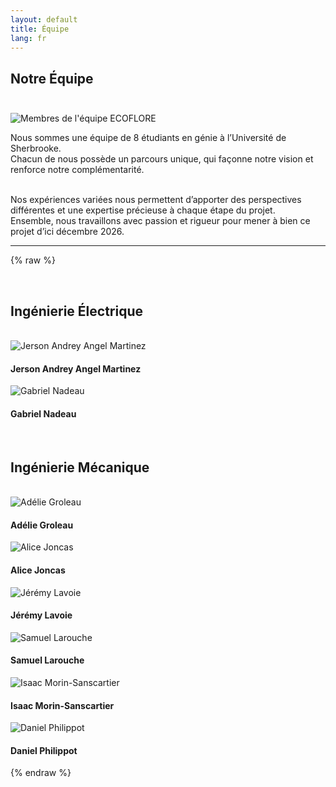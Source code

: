 ```yaml
---
layout: default
title: Équipe
lang: fr
---
```

## Notre Équipe <br><br>

![Membres de l'équipe ECOFLORE](../images/DSC_0097.JPG)<!--{: .portraitequipe}-->

Nous sommes une équipe de 8 étudiants en génie à l’Université de Sherbrooke.<br>
Chacun de nous possède un parcours unique, qui façonne notre vision et renforce notre complémentarité.<br><br>

Nos expériences variées nous permettent d’apporter des perspectives différentes et une expertise précieuse à chaque étape du projet.<br>
Ensemble, nous travaillons avec passion et rigueur pour mener à bien ce projet d’ici décembre 2026.<br>

---

<!--#### Ingénierie Électrique-->
{% raw %}
<div class="team-grid">
  <br>
  <h2>Ingénierie Électrique</h2>
  <br>
  <div class="team-member">
    <img src="../images/membres/jerson.JPG" alt="Jerson Andrey Angel Martinez" class="portrait">
    <h4>Jerson Andrey Angel Martinez</h4>
  </div>
  
  <div class="team-member">
    <img src="../images/membres/gabriel.JPG" alt="Gabriel Nadeau" class="portrait">
    <h4>Gabriel Nadeau</h4>
  </div>
  
  <br>
  <h2>Ingénierie Mécanique</h2>
  <br>
  
  <div class="team-member">
    <img src="../images/membres/adelie.JPG" alt="Adélie Groleau" class="portrait">
    <h4>Adélie Groleau</h4>
  </div>
  
  <div class="team-member">
    <img src="../images/membres/alice.JPG" alt="Alice Joncas" class="portrait">
    <h4>Alice Joncas</h4>
  </div>
  
  <div class="team-member">
    <img src="../images/membres/jeremy.JPG" alt="Jérémy Lavoie" class="portrait">
    <h4>Jérémy Lavoie</h4>
  </div>
  
  <div class="team-member">
    <img src="../images/membres/samuel.JPG" alt="Samuel Larouche" class="portrait">
    <h4>Samuel Larouche</h4>
  </div>
  
  <div class="team-member">
    <img src="../images/membres/isaac.JPG" alt="Isaac Morin-Sanscartier" class="portrait">
    <h4>Isaac Morin-Sanscartier</h4>
  </div>
  
  <div class="team-member">
    <img src="../images/membres/daniel.JPG" alt="Daniel Philippot" class="portrait">
    <h4>Daniel Philippot</h4>
  </div>

</div>
{% endraw %}
<!--
![Jerson Andrey Angel Martinez](../images/membres/jerson.JPG){: .portrait}
- Jerson Andrey Angel Martinez
![Gabriel Nadeau](../images/membres/gabriel.JPG){: .portrait}
- Gabriel Nadeau

#### Ingénierie Mécanique
![Adélie Groleau](../images/membres/adelie.JPG){: .portrait}
- Adélie Groleau
- Alice Joncas
- Jérémy Lavoie
- Samuel Larouche
- Isaac Morin-Sanscartier
- Daniel Philippot
-->

[English version](../en/team.html){:class="lang-switch"}
